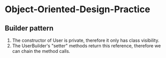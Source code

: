 # Object-Oriented-Design-Practice

## Builder pattern
1. The constructor of User is private, therefore it only has class visibility.
2. The UserBuilder's "setter" methods return this reference, therefore we can chain the method calls.

